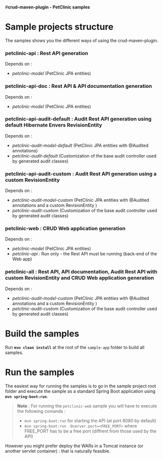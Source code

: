 #**crud-maven-plugin - PetClinic samples**

Sample projects structure
=========================

The samples shows you the different ways of using the crud-maven-plugin.

### **petclinic-api** : Rest API generation

Depends on :

* *petclinic-model* (PetClinic JPA entities)


### **petclinic-api-doc** : Rest API & API documentation generation

Depends on :

* *petclinic-model* (PetClinic JPA entities)

### **petclinic-api-audit-default** : Audit Rest API generation using default Hibernate Envers RevisionEntity

Depends on :

* *petclinic-audit-model-default* (PetClinic JPA entities with @Audited annotations)
* *petclinic-audit-default* (Customization of the base audit controller used by generated audit classes)

### **petclinic-api-audit-custom** : Audit Rest API generation using a custom RevisionEntity

Depends on :

* *petclinic-audit-model-custom* (PetClinic JPA entities with @Audited annotations and a custom RevisionEntity )
* *petclinic-audit-custom* (Customization of the base audit controller used by generated audit classes)

### **petclinic-web** : CRUD Web application generation

Depends on :

* *petclinic-model* (PetClinic JPA entities)
* *petclinic-api* : Run only - the Rest API must be running (back-end of the Web app)

### **petclinic-all** : Rest API, API documentation, Audit Rest API with custom RevisionEntity and CRUD Web application generation

Depends on :

* *petclinic-audit-model-custom* (PetClinic JPA entities with @Audited annotations and a custom RevisionEntity )
* *petclinic-audit-custom* (Customization of the base audit controller used by generated audit classes)


Build the samples
=================
Run **``mvn clean install``** at the root of the ``sample-app`` folder to build all samples.

Run the samples
=============== 
The easiest way for running the samples is to go in the sample project root folder and execute the sample as a standard Spring Boot application using **``mvn spring-boot:run``**.

> **Note** : For running the ``petclinic-web`` sample you will have to execute the following comands : 
> 
> - ``mvn spring-boot:run`` for starting the API (at port 8080 by default)
> - ``mvn spring-boot:run -Dserver.port=<FREE_PORT>`` where FREE_PORT has to be a free port (diffrent from those used by the API)


However you might prefer deploy the WARs in a Tomcat instance (or another servlet container) : that is naturally feasible.
